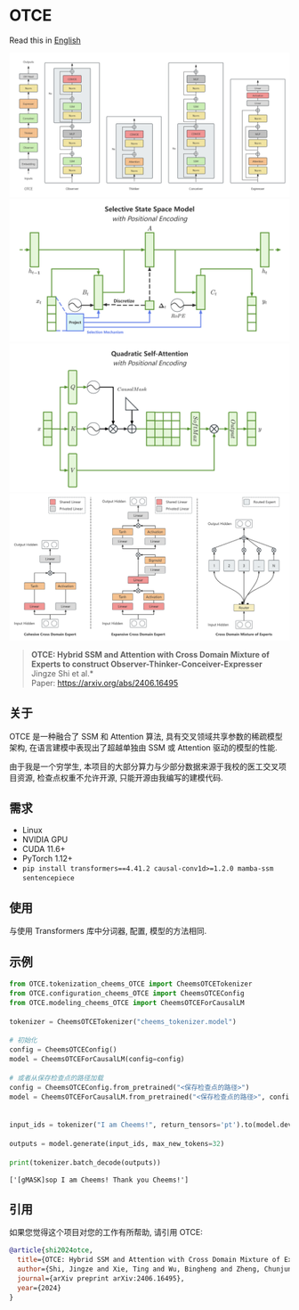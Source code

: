 # OTCE

Read this in [English](README.md)

![OTCE](./assets/otce.png)
![selective_state_space_model_with_positional_encoding](./assets/selective_state_space_model_with_positional_encoding.png)
![quadratic_self_attention_with_positional_encoding](./assets/quadratic_self_attention_with_positional_encoding.png)
![cross_domain_moe](./assets/cross_domain_moe.png)

> **OTCE: Hybrid SSM and Attention with Cross Domain Mixture of Experts to construct Observer-Thinker-Conceiver-Expresser**\
> Jingze Shi et al.*\
> Paper: https://arxiv.org/abs/2406.16495


## 关于

OTCE 是一种融合了 SSM 和 Attention 算法, 具有交叉领域共享参数的稀疏模型架构, 在语言建模中表现出了超越单独由 SSM 或 Attention 驱动的模型的性能.

由于我是一个穷学生, 本项目的大部分算力与少部分数据来源于我校的医工交叉项目资源, 检查点权重不允许开源, 只能开源由我编写的建模代码.


## 需求

- Linux
- NVIDIA GPU
- CUDA 11.6+
- PyTorch 1.12+
- `pip install transformers==4.41.2 causal-conv1d>=1.2.0 mamba-ssm sentencepiece`

## 使用

与使用 Transformers 库中分词器, 配置, 模型的方法相同.

## 示例

```python
from OTCE.tokenization_cheems_OTCE import CheemsOTCETokenizer
from OTCE.configuration_cheems_OTCE import CheemsOTCEConfig
from OTCE.modeling_cheems_OTCE import CheemsOTCEForCausalLM

tokenizer = CheemsOTCETokenizer("cheems_tokenizer.model")

# 初始化
config = CheemsOTCEConfig()
model = CheemsOTCEForCausalLM(config=config)

# 或者从保存检查点的路径加载
config = CheemsOTCEConfig.from_pretrained("<保存检查点的路径>")
model = CheemsOTCEForCausalLM.from_pretrained("<保存检查点的路径>", config=config)


input_ids = tokenizer("I am Cheems!", return_tensors='pt').to(model.device)["input_ids"]

outputs = model.generate(input_ids, max_new_tokens=32)

print(tokenizer.batch_decode(outputs))
```

```shell
['[gMASK]sop I am Cheems! Thank you Cheems!']
```

## 引用

如果您觉得这个项目对您的工作有所帮助, 请引用 OTCE:

```bibtex
@article{shi2024otce,
  title={OTCE: Hybrid SSM and Attention with Cross Domain Mixture of Experts to construct Observer-Thinker-Conceiver-Expresser},
  author={Shi, Jingze and Xie, Ting and Wu, Bingheng and Zheng, Chunjun and Wang, Kai},
  journal={arXiv preprint arXiv:2406.16495},
  year={2024}
}
```
